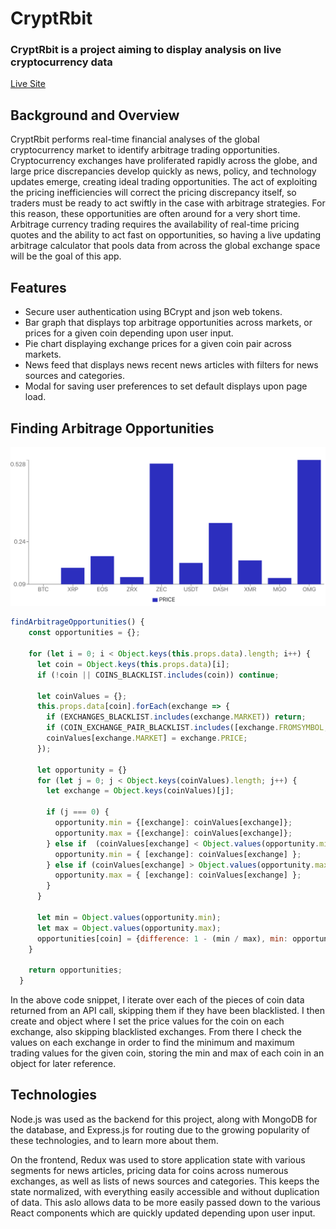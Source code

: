 # CryptRbit

### CryptRbit is a project aiming to display analysis on live cryptocurrency data

[Live Site](http://cryptrbit.com/#/)

## Background and Overview

CryptRbit performs real-time financial analyses of the global cryptocurrency market to identify arbitrage trading opportunities. Cryptocurrency exchanges have proliferated rapidly across the globe, and large price discrepancies develop quickly as news, policy, and technology updates emerge, creating ideal trading opportunities. The act of exploiting the pricing inefficiencies will correct the pricing discrepancy itself, so traders must be ready to act swiftly in the case with arbitrage strategies. For this reason, these opportunities are often around for a very short time. Arbitrage currency trading requires the availability of real-time pricing quotes and the ability to act fast on opportunities, so having a live updating arbitrage calculator that pools data from across the global exchange space will be the goal of this app.

## Features

* Secure user authentication using BCrypt and json web tokens.
* Bar graph that displays top arbitrage opportunities across markets, or prices for a given coin depending upon user input.
* Pie chart displaying exchange prices for a given coin pair across markets.
* News feed that displays news recent news articles with filters for news sources and categories.
* Modal for saving user preferences to set default displays upon page load.

## Finding Arbitrage Opportunities

![graph_snippet](/graph_snippet.png)

```javascript
findArbitrageOpportunities() {
    const opportunities = {};

    for (let i = 0; i < Object.keys(this.props.data).length; i++) {
      let coin = Object.keys(this.props.data)[i];
      if (!coin || COINS_BLACKLIST.includes(coin)) continue;

      let coinValues = {};
      this.props.data[coin].forEach(exchange => {
        if (EXCHANGES_BLACKLIST.includes(exchange.MARKET)) return;
        if (COIN_EXCHANGE_PAIR_BLACKLIST.includes([exchange.FROMSYMBOL, exchange.MARKET])) return;
        coinValues[exchange.MARKET] = exchange.PRICE;
      });

      let opportunity = {}
      for (let j = 0; j < Object.keys(coinValues).length; j++) {
        let exchange = Object.keys(coinValues)[j];

        if (j === 0) {
          opportunity.min = {[exchange]: coinValues[exchange]};
          opportunity.max = {[exchange]: coinValues[exchange]};
        } else if  (coinValues[exchange] < Object.values(opportunity.min)) {
          opportunity.min = { [exchange]: coinValues[exchange] };
        } else if (coinValues[exchange] > Object.values(opportunity.max)) {
          opportunity.max = { [exchange]: coinValues[exchange] };
        }
      }

      let min = Object.values(opportunity.min);
      let max = Object.values(opportunity.max);
      opportunities[coin] = {difference: 1 - (min / max), min: opportunity.min, max: opportunity.max};
    }

    return opportunities;
  }
```

In the above code snippet, I iterate over each of the pieces of coin data returned from an API call, skipping them if they have been blacklisted. I then create and object where I set the price values for the coin on each exchange, also skipping blacklisted exchanges. From there I check the values on each exchange in order to find the minimum and maximum trading values for the given coin, storing the min and max of each coin in an object for later reference.

## Technologies

Node.js was used as the backend for this project, along with MongoDB for the database, and Express.js for routing due to the growing popularity of these technologies, and to learn more about them. 

On the frontend, Redux was used to store application state with various segments for news articles, pricing data for coins across numerous exchanges, as well as lists of news sources and categories. This keeps the state normalized, with everything easily accessible and without duplication of data. This aslo allows data to be more easily passed down to the various React components which are quickly updated depending upon user input.

